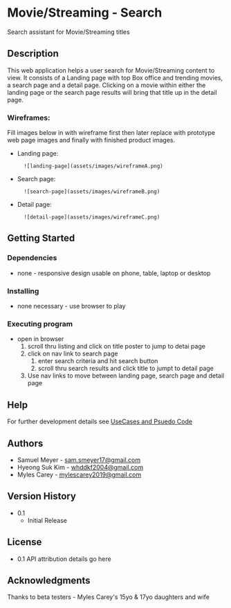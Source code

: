 # Movie/Streaming - Search

Search assistant for Movie/Streaming titles

## Description
 
This web application helps a user search for Movie/Streaming content to view.
It consists of a Landing page with top Box office and trending movies, a search page and a detail page.
Clicking on a movie within either the landing page or the search page results will bring that title up in the detail page.


### Wireframes:
Fill images below in with wireframe first then 
later replace with prototype web page images 
and finally with finished product images.

* Landing page:

        ![landing-page](assets/images/wireframeA.png)

* Search page:

        ![search-page](assets/images/wireframeB.png)

* Detail page:

        ![detail-page](assets/images/wireframeC.png)


## Getting Started

### Dependencies

* none - responsive design usable on phone, table, laptop or desktop

### Installing

* none necessary - use browser to play

### Executing program

* open in browser 
    1. scroll thru listing and click on title poster to jump to detai page
    2. click on nav link to search page
        1. enter search criteria and hit search button
        2. scroll thru search results and click title to jumpt to detail page
    2. Use nav links to move between landing page, search page and detail page     

## Help

For further development details see [UseCases and Psuedo Code](UseCases-PsuedoCode.md)

## Authors

* Samuel Meyer - sam.smeyer17@gmail.com
* Hyeong Suk Kim - whddkf2004@gmail.com
* Myles Carey - mylescarey2019@gmail.com 

## Version History
 
* 0.1
    * Initial Release

## License

* 0.1 API attribution details go here

## Acknowledgments

Thanks to beta testers - Myles Carey's 15yo & 17yo daughters and wife 
